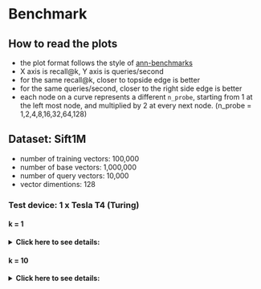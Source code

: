 # Benchmark

## How to read the plots
- the plot format follows the style of [ann-benchmarks](http://ann-benchmarks.com/)
- X axis is recall@k, Y axis is queries/second
- for the same recall@k, closer to topside edge is better
- for the same queries/second, closer to the right side edge is better
- each node on a curve represents a different `n_probe`, starting from 1 at the left most node, and multiplied by 2 at every next node. (n_probe = 1,2,4,8,16,32,64,128)  

## Dataset: Sift1M
- number of training vectors: 100,000
- number of base vectors: 1,000,000
- number of query vectors: 10,000
- vector dimentions: 128

### Test device: 1 x Tesla T4 (Turing)

#### k = 1
<details markdown="1">
  <summary>
    <b>Click here to see details:</b>  
  </summary>  

##### IVF4096 PQ8
<img src="imgs/ivf[4096]_pq[8]_recall@1.png">  

##### IVF4096 PQ16
<img src="imgs/ivf[4096]_pq[16]_recall@1.png">  

##### IVF4096 PQ32
<img src="imgs/ivf[4096]_pq[32]_recall@1.png">  

##### IVF4096 PQ64
<img src="imgs/ivf[4096]_pq[64]_recall@1.png">  

##### IVF16384 PQ8
<img src="imgs/ivf[16384]_pq[8]_recall@1.png">  

##### IVF16384 PQ16
<img src="imgs/ivf[16384]_pq[16]_recall@1.png">  

##### IVF16384 PQ32
<img src="imgs/ivf[16384]_pq[32]_recall@1.png">  

##### IVF16384 PQ64
<img src="imgs/ivf[16384]_pq[64]_recall@1.png">  
</details>

#### k = 10
<details markdown="1">
  <summary>
    <b>Click here to see details:</b>  
  </summary>  

##### IVF4096 PQ8
<img src="imgs/ivf[4096]_pq[8]_recall@10.png">  

##### IVF4096 PQ16
<img src="imgs/ivf[4096]_pq[16]_recall@10.png">  

##### IVF4096 PQ32
<img src="imgs/ivf[4096]_pq[32]_recall@10.png">  

##### IVF4096 PQ64
<img src="imgs/ivf[4096]_pq[64]_recall@10.png">  

##### IVF16384 PQ8
<img src="imgs/ivf[16384]_pq[8]_recall@10.png">  

##### IVF16384 PQ16
<img src="imgs/ivf[16384]_pq[16]_recall@10.png">  

##### IVF16384 PQ32
<img src="imgs/ivf[16384]_pq[32]_recall@10.png">  

##### IVF16384 PQ64
<img src="imgs/ivf[16384]_pq[64]_recall@10.png">  

</details>